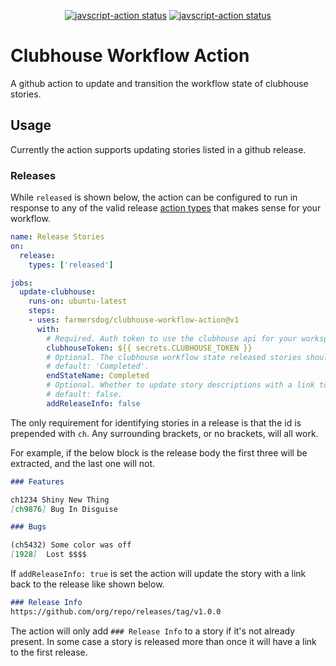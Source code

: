 
<p align="center">
  <a href="https://github.com/farmersdog/clubhouse-workflow-action/actions"><img alt="javscript-action status" src="https://github.com/farmersdog/clubhouse-workflow-action/workflows/unit%20tests/badge.svg"></a>
  <a href="https://github.com/farmersdog/clubhouse-action-test/actions?query=workflow%3A%22clubhouse+workflow+e2e+test%22"><img alt="javscript-action status" src="https://github.com/farmersdog/clubhouse-action-test/workflows/clubhouse%20workflow%20e2e%20test/badge.svg"></a>
</p>

# Clubhouse Workflow Action

A github action to update and transition the workflow state of clubhouse stories.

## Usage

Currently the action supports updating stories listed in a github release.

### Releases

While `released` is shown below, the action can be configured to run in response to any of the valid release [action types](https://developer.github.com/webhooks/event-payloads/#webhook-payload-object-34) that makes sense for your workflow.

```yaml
name: Release Stories
on:
  release:
    types: ['released']

jobs:
  update-clubhouse:
    runs-on: ubuntu-latest
    steps:
    - uses: farmersdog/clubhouse-workflow-action@v1
      with:
        # Required. Auth token to use the clubhouse api for your workspace.
        clubhouseToken: ${{ secrets.CLUBHOUSE_TOKEN }}
        # Optional. The clubhouse workflow state released stories should be in.
        # default: 'Completed'.
        endStateName: Completed
        # Optional. Whether to update story descriptions with a link to the release.
        # default: false.
        addReleaseInfo: false
```

The only requirement for identifying stories in a release is that the id is prepended with `ch`. Any surrounding brackets, or no brackets, will all work.

For example, if the below block is the release body the first three will be extracted, and the last one will not.

```markdown
### Features

ch1234 Shiny New Thing
[ch9876] Bug In Disguise

### Bugs

(ch5432) Some color was off
[1928]  Lost $$$$
```

If `addReleaseInfo: true` is set the action will update the story with a link back to the release like shown below.
```markdown
### Release Info
https://github.com/org/repo/releases/tag/v1.0.0
```
The action will only add `### Release Info` to a story if it's not already present. In some case a story is released more than once it will have a link to the first release.
